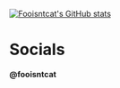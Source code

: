 [![Fooisntcat's GitHub stats](https://github-readme-stats.vercel.app/api?username=fooisntcat)](https://github.com/anuraghazra/github-readme-stats)

# Socials
**@fooisntcat**

<!---
Fooisntcat/Fooisntcat is a ✨ special ✨ repository because its `README.md` (this file) appears on your GitHub profile.
You can click the Preview link to take a look at your changes.
--->
